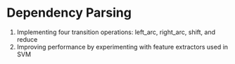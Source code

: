 # Dependency Parsing  
1. Implementing four transition operations: 
   left_arc, right_arc, shift, and reduce      
2. Improving performance by experimenting with feature extractors used in SVM
